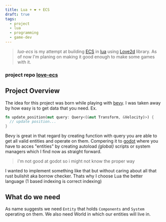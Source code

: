```yaml
---
title: Lua + ❤️ + ECS
draft: true
tags: 
  - project
  - lua
  - programming
  - game-dev
---
```


> *lua-ecs* is my attempt at building [ECS](https://en.wikipedia.org/wiki/Entity_component_system) in [lua](https://lua.org/about.html)  using [Love2d](https://love2d.org/) library. 
> As of now I'm planing on making it good  enough to make some games with it. 


### project repo [love-ecs](https://github.com/Horryportier/love-ecs/)

## Project Overview

The idea for this project was born while playing with [bevy](https://bevyengine.org/).
I was taken away by how easy is to get data that you need.
Ex.
```rust
fn update_position(mut query: Query<(&mut Transform, &Velocity)>) {
  // update position...
}
```
Bevy is great in that regard by creating function with query you are able to
get all valid entities and operate on them. Compering it to [godot](https://godotengine.org/)
where you have to acces "entities" by creating autoload *(global)* scripts 
or system managers which I find now as straight forward.
> i'm not good at godot so i might not know the proper way 

I wanted to implement something like that but without caring about all that rust bulishit aka borrow checker. 
Thats why I choose Lua the better language (1 based indexing is correct indexing) 

## What do we need
As name suggests  we need `Entity` that holds `Components` and `System` operating on them. 
We also need World in which our entities will live in.

